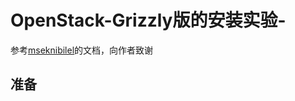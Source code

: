 OpenStack-Grizzly版的安装实验-
==============================

参考[mseknibilel](https://github.com/mseknibilel/OpenStack-Grizzly-Install-Guide/tree/OVS_SingleNode)的文档，向作者致谢

准备
----
